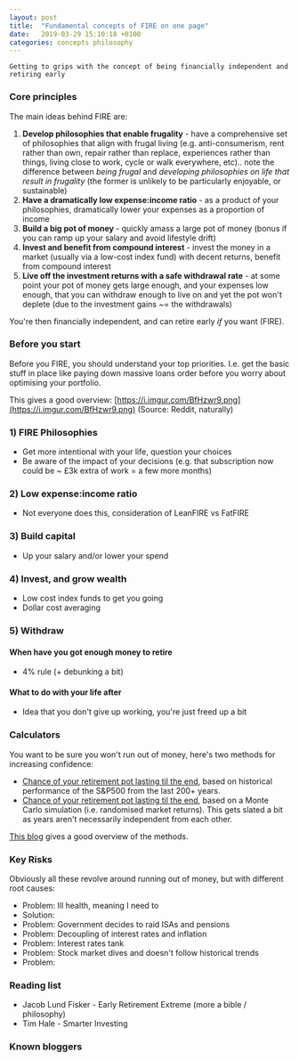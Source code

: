 ```yaml
---
layout: post
title:  "Fundamental concepts of FIRE on one page"
date:   2019-03-29 15:10:18 +0100
categories: concepts philosophy
---
```


`Getting to grips with the concept of being financially independent and retiring early`

### Core principles

The main ideas behind FIRE are:
1. **Develop philosophies that enable frugality** - have a comprehensive set of philosophies that align with frugal living (e.g. anti-consumerism, rent rather than own, repair rather than replace, experiences rather than things, living close to work, cycle or walk everywhere, etc).. note the difference between _being frugal_ and _developing philosophies on life that result in frugality_ (the former is unlikely to be particularly enjoyable, or sustainable)
2. **Have a dramatically low expense:income ratio** - as a product of your philosophies, dramatically lower your expenses as a proportion of income
3. **Build a big pot of money** - quickly amass a large pot of money (bonus if you can ramp up your salary and avoid lifestyle drift)
4. **Invest and benefit from compound interest** - invest the money in a market (usually via a low-cost index fund) with decent returns, benefit from compound interest
5. **Live off the investment returns with a safe withdrawal rate** - at some point your pot of money gets large enough, and your expenses low enough, that you can withdraw enough to live on and yet the pot won't deplete (due to the investment gains ~= the withdrawals)

You're then financially independent, and can retire early _if_ you want (FIRE).

### Before you start

Before you FIRE, you should understand your top priorities. I.e. get the basic stuff in place like paying down massive loans order before you worry about optimising your portfolio.

This gives a good overview: [https://i.imgur.com/BfHzwr9.png](https://i.imgur.com/BfHzwr9.png) (Source: Reddit, naturally)

### 1) FIRE Philosophies
- Get more intentional with your life, question your choices
- Be aware of the impact of your decisions (e.g. that subscription now could be ~ £3k extra of work = a few more months)

### 2) Low expense:income ratio
- Not everyone does this, consideration of LeanFIRE vs FatFIRE

### 3) Build capital
- Up your salary and/or lower your spend

### 4) Invest, and grow wealth
- Low cost index funds to get you going
- Dollar cost averaging

### 5) Withdraw

#### When have you got enough money to retire
- 4% rule (+ debunking a bit)

#### What to do with your life after

- Idea that you don't give up working, you're just freed up a bit

### Calculators

You want to be sure you won't run out of money, here's two methods for increasing confidence:

- [Chance of your retirement pot lasting til the end](https://www.firecalc.com/index.php), based on historical performance of the S&P500 from the last 200+ years.
- [Chance of your retirement pot lasting til the end](https://docs.google.com/document/d/1dc0ohv6m8PiVPJl5zc47I-JFnD5fjnF7Q0c6pPHPEv4/edit), based on a Monte Carlo simulation (i.e. randomised market returns). This gets slated a bit as years aren't necessarily independent from each other.

[This blog](https://www.sensiblemoney.com/learn/3-ways-to-tell-if-your-retirement-income-plan-will-work/) gives a good overview of the methods.

### Key Risks

Obviously all these revolve around running out of money, but with different root causes:
- Problem: Ill health, meaning I need to
- Solution:
- Problem: Government decides to raid ISAs and pensions
- Problem: Decoupling of interest rates and inflation
- Problem: Interest rates tank
- Problem: Stock market dives and doesn't follow historical trends
- Problem:

### Reading list
- Jacob Lund Fisker - Early Retirement Extreme (more a bible / philosophy)
- Tim Hale - Smarter Investing

### Known bloggers
